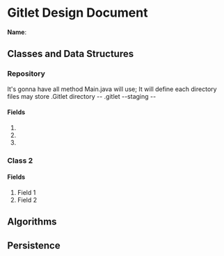 # Gitlet Design Document

**Name**:

## Classes and Data Structures

### Repository
It's gonna have all method Main.java will use;
It will define each directory files may store
.Gitlet directory 
 -- .gitlet
     --staging
     --


#### Fields

1. 
2. 
3. 


### Class 2

#### Fields

1. Field 1
2. Field 2


## Algorithms

## Persistence


